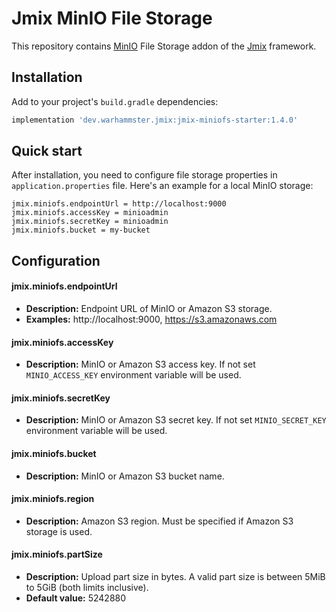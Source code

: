 # Jmix MinIO File Storage

This repository contains [MinIO](https://min.io/) File Storage addon of the [Jmix](https://jmix.io) framework.


## Installation

Add to your project's `build.gradle` dependencies:

```groovy
implementation 'dev.warhammster.jmix:jmix-miniofs-starter:1.4.0'
```

## Quick start

After installation, you need to configure file storage properties in `application.properties` file. 
Here's an example for a local MinIO storage:

```text
jmix.miniofs.endpointUrl = http://localhost:9000
jmix.miniofs.accessKey = minioadmin
jmix.miniofs.secretKey = minioadmin
jmix.miniofs.bucket = my-bucket
```

## Configuration

#### jmix.miniofs.endpointUrl

* **Description:** Endpoint URL of MinIO or Amazon S3 storage.
* **Examples:** http://localhost:9000, https://s3.amazonaws.com

#### jmix.miniofs.accessKey

* **Description:** MinIO or Amazon S3 access key. If not set `MINIO_ACCESS_KEY` environment variable will be used.

#### jmix.miniofs.secretKey

* **Description:** MinIO or Amazon S3 secret key. If not set `MINIO_SECRET_KEY` environment variable will be used.

#### jmix.miniofs.bucket

* **Description:** MinIO or Amazon S3 bucket name.

#### jmix.miniofs.region

* **Description:** Amazon S3 region. Must be specified if Amazon S3 storage is used.

#### jmix.miniofs.partSize

* **Description:** Upload part size in bytes. A valid part size is between 5MiB to 5GiB (both limits inclusive).
* **Default value:** 5242880
